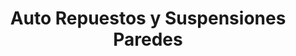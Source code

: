 ---
title: "Auto Repuestos y Suspensiones Paredes"
url: /santo-domingo-este/auto-repuestos-y-suspensiones-paredes/
shop: Autowerkstatt
---
